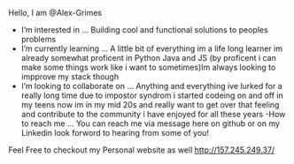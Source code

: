 Hello, I am @Alex-Grimes
- I’m interested in ... Building cool and functional solutions to peoples problems
- I’m currently learning ... A little bit of everything im a life long learner im already somewhat proficent in Python Java and JS (by proficent i can make some things work like i want to sometimes)Im always looking to impprove my stack though 
- I’m looking to collaborate on ... Anything and everything ive lurked for a really long time due to impostor syndrom i started codeing on and off in my teens now im in my mid 20s and really want to get over that feeling and contribute to the community i have enjoyed for all these years
-How to reach me ... You can reach me via message here on github or on my Linkedin look forword to hearing from some of you!

Feel Free to checkout my Personal website as well http://157.245.249.37/ 

